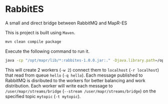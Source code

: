 # RabbitES
A small and direct bridge between RabbitMQ and MapR-ES

This is project is built using `Maven`. 

```bash
mvn clean compile package
```

Execute the following command to run it.

```bash
java -cp "/opt/mapr/lib/*:rabbites-1.0.0.jar:." -Djava.library.path=/opt/mapr/lib com.github.anicolaspp.rabbites.App -r localhost -w 2 -q hello --stream /user/mapr/streams/bridge -t mytopic
```

This will create 2 workers (`-w 2`) connect them to `localhost` (`-r localhost`) that read from queue `hello` (`-q hello`). Each message published to RabbitMQ is disributed to the workers for better balancing and work distribution. Each worker will write each message to `/user/mapr/streams/bridge` (`--stream /user/mapr/streams/bridge`) on the specified topic `mytopic` (`-t mytopic`).

